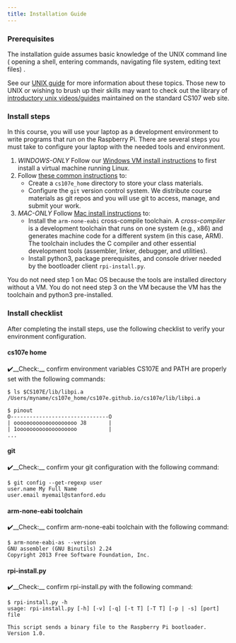 ```yaml
---
title: Installation Guide
---
```


### Prerequisites
The installation guide assumes basic knowledge of the UNIX command line ( opening a shell, entering commands, navigating file system, editing text files) .

See our [UNIX guide](/guides/unix) for more information about these topics.
Those new to UNIX or wishing to brush up their skills may want to check out the
library of [introductory unix videos/guides](https://web.stanford.edu/class/archive/cs/cs107/cs107.1186/unixref/)
maintained on the standard CS107 web site.

### Install steps
In this course, you will use your laptop as a development environment to write programs that run on the Raspberry Pi. There are several steps you must take to configure your laptop with the needed tools and environment.

1. _WINDOWS-ONLY_ Follow our [Windows VM install instructions](vmware) to first install a virtual machine running Linux.
1. Follow [these common instructions](custom) to:
    + Create a `cs107e_home` directory to store your class materials. 
    + Configure the `git` version control system. We distribute course materials as git repos and you will use git to access, manage, and submit your work. 
1. _MAC-ONLY_ Follow [Mac install instructions](mac) to:
    + Install the `arm-none-eabi` cross-compile toolchain.  A _cross-compiler_ is a development toolchain that runs on one system (e.g., x86) and generates machine code for a different system (in this case, ARM). The toolchain includes the C compiler and other essential development tools (assembler, linker, debugger, and utilities).  
    + Install python3, package prerequisites, and console driver needed by the bootloader client `rpi-install.py`.

You do not need step 1 on Mac OS because the tools are installed directory without a VM. 
You do not need step 3 on the VM because the VM has the toolchain and python3 pre-installed.

### Install checklist
After completing the install steps, use the following checklist to verify your environment configuration.

#### cs107e home
✔️__Check:__ confirm environment variables CS107E and PATH are properly set with the following commands:

```
$ ls $CS107E/lib/libpi.a
/Users/myname/cs107e_home/cs107e.github.io/cs107e/lib/libpi.a

$ pinout
O-------------------------------O
| oooooooooooooooooooo J8       |
| 1ooooooooooooooooooo          |
...
```

#### git
✔️__Check:__ confirm your git configuration with the following command:

```
$ git config --get-regexp user
user.name My Full Name
user.email myemail@stanford.edu
```


#### arm-none-eabi toolchain
✔️__Check:__ confirm arm-none-eabi toolchain with the following command:
```
$ arm-none-eabi-as --version
GNU assembler (GNU Binutils) 2.24
Copyright 2013 Free Software Foundation, Inc.
```

#### rpi-install.py
✔️__Check:__ confirm rpi-install.py with the following command:

```
$ rpi-install.py -h
usage: rpi-install.py [-h] [-v] [-q] [-t T] [-T T] [-p | -s] [port] file

This script sends a binary file to the Raspberry Pi bootloader. Version 1.0.
```


